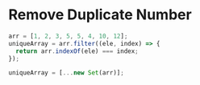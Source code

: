 # Remove Duplicate Number

```javascript
arr = [1, 2, 3, 5, 5, 4, 10, 12];
uniqueArray = arr.filter((ele, index) => {
  return arr.indexOf(ele) === index;
});

uniqueArray = [...new Set(arr)];
```



